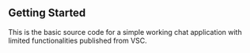 ## Getting Started
This is the basic source code for a simple working chat application with limited functionalities published from VSC.